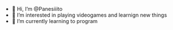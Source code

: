 - 👋 Hi, I’m @Panesiiito
- 👀 I’m interested in playing videogames and learnign new things
- 🌱 I’m currently learning to program

<!---
Panesiiito/Panesiiito is a ✨ special ✨ repository because its `README.md` (this file) appears on your GitHub profile.
You can click the Preview link to take a look at your changes.
--->
